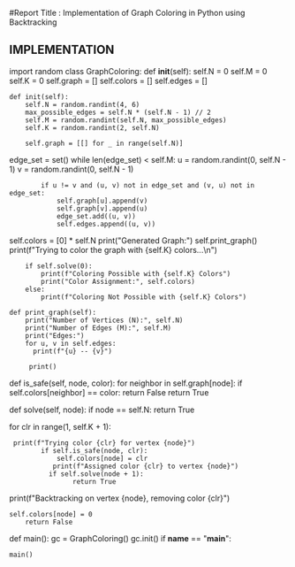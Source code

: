 #Report Title : 
Implementation of Graph Coloring in Python using Backtracking

## IMPLEMENTATION

import random
class GraphColoring:
    def __init__(self):
         self.N = 0
        self.M = 0
        self.K = 0
        self.graph = []
        self.colors = []
        self.edges = []

    def init(self):
        self.N = random.randint(4, 6)
        max_possible_edges = self.N * (self.N - 1) // 2
        self.M = random.randint(self.N, max_possible_edges)
        self.K = random.randint(2, self.N)

        self.graph = [[] for _ in range(self.N)]
edge_set = set()
        while len(edge_set) < self.M:
            u = random.randint(0, self.N - 1)
            v = random.randint(0, self.N - 1)

            if u != v and (u, v) not in edge_set and (v, u) not in edge_set:
                self.graph[u].append(v)
                self.graph[v].append(u)
                edge_set.add((u, v))
                self.edges.append((u, v))

  self.colors = [0] * self.N
   print("Generated Graph:")
        self.print_graph()
        print(f"Trying to color the graph with {self.K} colors...\n")

        if self.solve(0):
            print(f"Coloring Possible with {self.K} Colors")
            print("Color Assignment:", self.colors)
        else:
            print(f"Coloring Not Possible with {self.K} Colors")

    def print_graph(self):
        print("Number of Vertices (N):", self.N)
        print("Number of Edges (M):", self.M)
        print("Edges:")
        for u, v in self.edges:
          print(f"{u} -- {v}")

         print()

  def is_safe(self, node, color):
        for neighbor in self.graph[node]:
           if self.colors[neighbor] == color:
                return False
        return True


   def solve(self, node):
        if node == self.N:
            return True


  for clr in range(1, self.K + 1):
       


     print(f"Trying color {clr} for vertex {node}")
            if self.is_safe(node, clr):
                self.colors[node] = clr
               print(f"Assigned color {clr} to vertex {node}")
              if self.solve(node + 1):
                    return True
 print(f"Backtracking on vertex {node}, removing color {clr}")

    self.colors[node] = 0
        return False



def main():
    gc = GraphColoring()
    gc.init()
if __name__ == "__main__":

    main()

